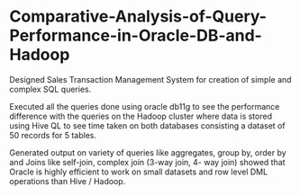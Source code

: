 # Comparative-Analysis-of-Query-Performance-in-Oracle-DB-and-Hadoop

Designed Sales Transaction Management System for creation of simple and complex SQL queries.

Executed all the queries done using oracle db11g to see the performance difference with the queries on the Hadoop cluster where data is stored using Hive QL to see time taken on both databases consisting a dataset of 50 records for 5 tables.

Generated output on variety of queries like aggregates, group by, order by and Joins like self-join, complex join (3-way join, 4- way join) showed that Oracle is highly efficient to work on small datasets and row level DML operations than Hive / Hadoop.
